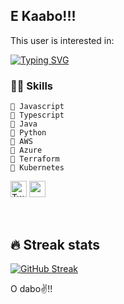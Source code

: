 ## E Kaabo!!! 

This user is interested in: 

[![Typing SVG](https://readme-typing-svg.herokuapp.com?font=Sherif&size=40&pause=900&color=305042&center=true&vCenter=true&width=1000&height=100&lines=DevOps;Technical+Writing;Teaching+kids+tech)](https://git.io/typing-svg)

### 👨‍💻 Skills
    💬 Javascript
    💬 Typescript
    💬 Java 
    💬 Python
    💬 AWS 
    💬 Azure 
    💬 Terraform 
    💬 Kubernetes  

<!-- Social icons section -->
<p align="left">
 <a href="https://twitter.com/toby_solutions"><img width="26px" alt="Twitter" title="Twitter" src="https://i.imgur.com/LS08Auh.png"/></a>
 <a href="https://linkedin.com/in/tobiloba-adedeji" alt="LinkedIn"><img width="26px" src="https://i.imgur.com/VgmUYaC.png"/></a>
</p>   &#8287;&#8287;&#8287;&#8287;&#8287;

## 🔥 Streak stats
[![GitHub Streak](http://github-readme-streak-stats.herokuapp.com?user=tobySolutions&theme=cobalt)](https://git.io/streak-stats)
<br>
 
O dabo✌!! <br>
 
